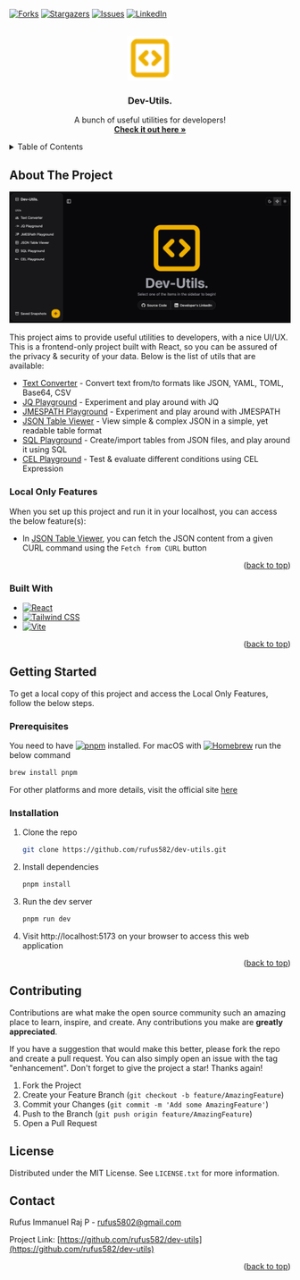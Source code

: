 <a id="readme-top"></a>

[![Forks][forks-shield]][forks-url]
[![Stargazers][stars-shield]][stars-url]
[![Issues][issues-shield]][issues-url]
[![LinkedIn][linkedin-shield]][linkedin-url]


<!-- PROJECT LOGO -->
<br />
<div align="center">
  <a href="https://github.com/rufus582/dev-utils">
    <img src="public/logo-dark.svg" alt="Logo" width="80" height="80">
  </a>

<h3 align="center">Dev-Utils.</h3>
  <p align="center">
    A bunch of useful utilities for developers!
    <br />
    <a href="https://dev-utils-rufus.vercel.app"><strong>Check it out here »</strong></a>
  </p>
</div>



<!-- TABLE OF CONTENTS -->
<details>
  <summary>Table of Contents</summary>
  <ol>
    <li>
      <a href="#about-the-project">About The Project</a>
      <ul>
        <li><a href="#built-with">Built With</a></li>
      </ul>
    </li>
    <li>
      <a href="#getting-started">Getting Started</a>
      <ul>
        <li><a href="#prerequisites">Prerequisites</a></li>
        <li><a href="#installation">Installation</a></li>
      </ul>
    </li>
    <li><a href="#contributing">Contributing</a></li>
    <li><a href="#license">License</a></li>
    <li><a href="#contact">Contact</a></li>
  </ol>
</details>




<!-- ABOUT THE PROJECT -->
## About The Project

[![Product Name Screen Shot][product-screenshot]](https://dev-utils-rufus.vercel.app)

This project aims to provide useful utilities to developers, with a nice UI/UX. This is a frontend-only project built with React, so you can be assured of the privacy & security of your data. Below is the list of utils that are available:
- [Text Converter](https://dev-utils-rufus.vercel.app/text-converter)  - Convert text from/to formats like JSON, YAML, TOML, Base64, CSV
- [JQ Playground](https://dev-utils-rufus.vercel.app/jq)               - Experiment and play around with JQ
- [JMESPATH Playground](https://dev-utils-rufus.vercel.app/jmespath)   - Experiment and play around with JMESPATH
- [JSON Table Viewer](https://dev-utils-rufus.vercel.app/json-table)   - View simple & complex JSON in a simple, yet readable table format
- [SQL Playground](https://dev-utils-rufus.vercel.app/sql)             - Create/import tables from JSON files, and play around it using SQL
- [CEL Playground](https://dev-utils-rufus.vercel.app/jmespath)        - Test & evaluate different conditions using CEL Expression

<h3>Local Only Features</h3>

When you set up this project and run it in your localhost, you can access the below feature(s):
- In [JSON Table Viewer](https://dev-utils-rufus.vercel.app/json-table), you can fetch the JSON content from a given CURL command using the `Fetch from CURL` button

<p align="right">(<a href="#readme-top">back to top</a>)</p>

### Built With

* [![React][React.js]][React-url]
* [![Tailwind CSS][TailwindCSS]][TailwindCSS-url]
* [![Vite][Vite]][Vite-url]

<p align="right">(<a href="#readme-top">back to top</a>)</p>

<!-- GETTING STARTED -->
## Getting Started

To get a local copy of this project and access the Local Only Features, follow the below steps.

### Prerequisites

You need to have [![pnpm](https://img.shields.io/badge/pnpm-F69220?logo=pnpm&logoColor=fff)](https://pnpm.io) installed. For macOS with [![Homebrew](https://img.shields.io/badge/Homebrew-FBB040?logo=homebrew&logoColor=fff)](https://brew.sh/) run the below command
  ```sh
  brew install pnpm
  ```
For other platforms and more details, visit the official site [here](https://pnpm.io/installation#using-other-package-managers)

### Installation

1. Clone the repo
   ```sh
   git clone https://github.com/rufus582/dev-utils.git
   ```
2. Install dependencies
   ```sh
   pnpm install
   ```
3. Run the dev server
   ```sh
   pnpm run dev
   ```
4. Visit http://localhost:5173 on your browser to access this web application

<p align="right">(<a href="#readme-top">back to top</a>)</p>

<!-- CONTRIBUTING -->
## Contributing

Contributions are what make the open source community such an amazing place to learn, inspire, and create. Any contributions you make are **greatly appreciated**.

If you have a suggestion that would make this better, please fork the repo and create a pull request. You can also simply open an issue with the tag "enhancement".
Don't forget to give the project a star! Thanks again!

1. Fork the Project
2. Create your Feature Branch (`git checkout -b feature/AmazingFeature`)
3. Commit your Changes (`git commit -m 'Add some AmazingFeature'`)
4. Push to the Branch (`git push origin feature/AmazingFeature`)
5. Open a Pull Request

<!-- LICENSE -->
## License

Distributed under the MIT License. See `LICENSE.txt` for more information.


<!-- CONTACT -->
## Contact

Rufus Immanuel Raj P - rufus5802@gmail.com

Project Link: [https://github.com/rufus582/dev-utils](https://github.com/rufus582/dev-utils)

<p align="right">(<a href="#readme-top">back to top</a>)</p>



<!-- MARKDOWN LINKS & IMAGES -->
<!-- https://www.markdownguide.org/basic-syntax/#reference-style-links -->
[contributors-shield]: https://img.shields.io/github/contributors/rufus582/dev-utils.svg?style=for-the-badge
[contributors-url]: https://github.com/rufus582/dev-utils/graphs/contributors
[forks-shield]: https://img.shields.io/github/forks/rufus582/dev-utils.svg?style=for-the-badge
[forks-url]: https://github.com/rufus582/dev-utils/network/members
[stars-shield]: https://img.shields.io/github/stars/rufus582/dev-utils.svg?style=for-the-badge
[stars-url]: https://github.com/rufus582/dev-utils/stargazers
[issues-shield]: https://img.shields.io/github/issues/rufus582/dev-utils.svg?style=for-the-badge
[issues-url]: https://github.com/rufus582/dev-utils/issues
[linkedin-shield]: https://img.shields.io/badge/-LinkedIn-black.svg?style=for-the-badge&logo=linkedin&colorB=555
[linkedin-url]: https://linkedin.com/in/rufus58
[product-screenshot]: docs/screenshot.png
<!-- Shields.io badges. You can a comprehensive list with many more badges at: https://github.com/inttter/md-badges -->
[TailwindCSS]: https://img.shields.io/badge/Tailwind%20CSS-%2338B2AC.svg?logo=tailwind-css&logoColor=white
[TailwindCSS-url]: https://tailwindcss.com/
[React.js]: https://img.shields.io/badge/React-20232A?style=for-the-badge&logo=react&logoColor=61DAFB
[React-url]: https://reactjs.org/
[Vite]: https://img.shields.io/badge/Vite-646CFF?logo=vite&logoColor=fff
[Vite-url]: https://vite.dev/
